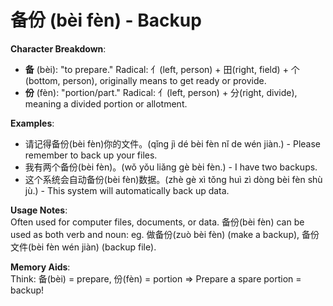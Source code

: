 # **备份 (bèi fèn) - Backup**

**Character Breakdown**:  
- **备** (bèi): "to prepare." Radical: 亻(left, person) + 田(right, field) + 个(bottom, person), originally means to get ready or provide.  
- **份** (fèn): "portion/part." Radical: 亻(left, person) + 分(right, divide), meaning a divided portion or allotment.

**Examples**:  
- 请记得备份(bèi fèn)你的文件。(qǐng jì dé bèi fèn nǐ de wén jiàn.) - Please remember to back up your files.  
- 我有两个备份(bèi fèn)。(wǒ yǒu liǎng gè bèi fèn.) - I have two backups.  
- 这个系统会自动备份(bèi fèn)数据。(zhè gè xì tǒng huì zì dòng bèi fèn shù jù.) - This system will automatically back up data.

**Usage Notes**:  
Often used for computer files, documents, or data. 备份(bèi fèn) can be used as both verb and noun: eg. 做备份(zuò bèi fèn) (make a backup), 备份文件(bèi fèn wén jiàn) (backup file).

**Memory Aids**:  
Think: 备(bèi) = prepare, 份(fèn) = portion ⇒ Prepare a spare portion = backup!